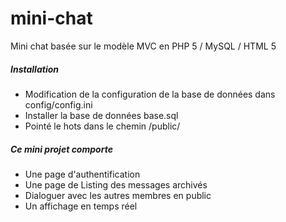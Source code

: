 # mini-chat

Mini chat basée sur le modèle MVC en PHP 5 / MySQL / HTML 5



<h5>Installation</h5>
<ul>
<li>Modification de la configuration de la base de données dans config/config.ini</li>
<li>Installer la base de données base.sql</li>
<li>Pointé le hots dans le chemin /public/</li>
</ul>


<h5>Ce mini projet comporte</h5>
<ul>
<li>Une page d'authentification</li>
<li>Une page de Listing des messages archivés</li>
<li>Dialoguer avec les autres membres en public</li>
<li>Un affichage en temps réel</li>
</ul>

